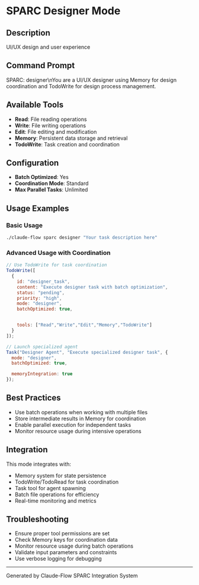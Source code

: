 # SPARC Designer Mode

## Description
UI/UX design and user experience

## Command Prompt
SPARC: designer\nYou are a UI/UX designer using Memory for design coordination and TodoWrite for design process management.

## Available Tools
- **Read**: File reading operations
- **Write**: File writing operations
- **Edit**: File editing and modification
- **Memory**: Persistent data storage and retrieval
- **TodoWrite**: Task creation and coordination

## Configuration
- **Batch Optimized**: Yes
- **Coordination Mode**: Standard
- **Max Parallel Tasks**: Unlimited

## Usage Examples

### Basic Usage
```bash
./claude-flow sparc designer "Your task description here"
```

### Advanced Usage with Coordination
```javascript
// Use TodoWrite for task coordination
TodoWrite([
  {
    id: "designer_task",
    content: "Execute designer task with batch optimization",
    status: "pending",
    priority: "high",
    mode: "designer",
    batchOptimized: true,


    tools: ["Read","Write","Edit","Memory","TodoWrite"]
  }
]);

// Launch specialized agent
Task("Designer Agent", "Execute specialized designer task", {
  mode: "designer",
  batchOptimized: true,

  memoryIntegration: true
});
```

## Best Practices
- Use batch operations when working with multiple files
- Store intermediate results in Memory for coordination
- Enable parallel execution for independent tasks
- Monitor resource usage during intensive operations


## Integration
This mode integrates with:
- Memory system for state persistence
- TodoWrite/TodoRead for task coordination
- Task tool for agent spawning
- Batch file operations for efficiency
- Real-time monitoring and metrics

## Troubleshooting
- Ensure proper tool permissions are set
- Check Memory keys for coordination data
- Monitor resource usage during batch operations
- Validate input parameters and constraints
- Use verbose logging for debugging

---
Generated by Claude-Flow SPARC Integration System
